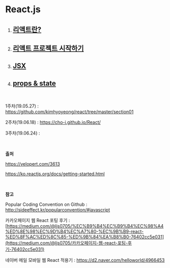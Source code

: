 # React.js

1. ## [리액트란?](/react01.md)

2. ## [리액트 프로젝트 시작하기](/react02.md)

3. ## [JSX](/react03.md)

4. ## [props & state](/react04.md)

<br/>

1주차(19.05.27) : <https://github.com/kimhyoyeong/react/tree/master/section01>

2주차(19.06.18) : <https://cho-i.github.io/React/>

3주차(19.06.24) :

<br/>

**출처**

<https://velopert.com/3613>

<https://ko.reactjs.org/docs/getting-started.html>

<br/>

**참고**

Popular Coding Convention on Github : <http://sideeffect.kr/popularconvention/#javascript>

카카오페이지 웹 React 포팅 후기 : [https://medium.com/@ljs0705/%EC%B9%B4%EC%B9%B4%EC%98%A4%ED%8E%98%EC%9D%B4%EC%A7%80-%EC%9B%B9-react-%ED%8F%AC%ED%8C%85-%ED%9B%84%EA%B8%B0-76402cc5e031](https://medium.com/@ljs0705/카카오페이지-웹-react-포팅-후기-76402cc5e031)

네이버 메일 모바일 웹 React 적용기 : <https://d2.naver.com/helloworld/4966453>

